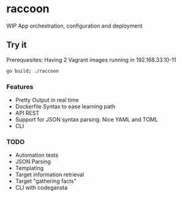 # raccoon
WIP App orchestration, configuration and deployment

## Try it

Prerequesites: Having 2 Vagrant images running in 192.168.33.10-11
```bash
go build; ./raccoon
```

### Features
* Pretty Output in real time
* Dockerfile Syntax to ease learning path
* API REST
* Support for JSON syntax parsing. Nice YAML and TOML
* CLI

### TODO
* Automation tests
* JSON Parsing
* Templating
* Target information retrieval
* Target "gathering facts"
* CLI with codegansta